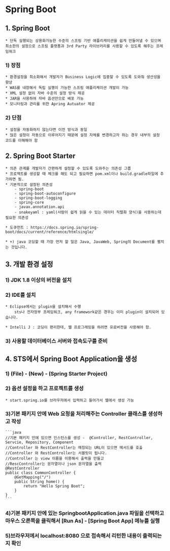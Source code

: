 # Spring Boot  
## 1. Spring Boot  
    * 단독 실행되는 상용화가능한 수준의 스프링 기반 애플리케이션을 쉽게 만들어낼 수 있으며 최소한의 설정으로 스프링 플랫폼과 3rd Party 라이브러리를 사용할 수 있도록 해주는 프레임워크  

### 1) 장점  
    * 환경설정을 최소화해서 개발자가 Business Logic에 집중할 수 있도록 도와줘 생산성을 향상  
    * WAS를 내장해서 독립 실행이 가능한 스프링 애플리케이션 개발이 가능  
    * XML 설정 없이 자바 수준의 설정 방식 제공  
    * JAR을 사용하여 자바 옵션만으로 배포 가능  
    * 모니터링과 관리를 위한 Apring Autuator 제공  

### 2) 단점  
    * 설정을 자동화하지 않는다면 이전 방식과 동일  
    * 많은 설정이 자동으로 이루어지기 때문에 설정 자체를 변경하고자 하는 경우 내부의 설정 코드를 이해해야 함  

## 2. Spring Boot Starter  
    * 의존 관계를 개발자가 간편하게 설정할 수 있도록 도와주는 의존성 그룹  
    * 프로젝트를 생성할 때 체크를 해도 되고 필요하면 pom.xml이나 build.gradle파일에 추가하면 됨.  
    * 기본적으로 설정된 의존성  
        - spring-boot  
        - spring-boot-autoconfigure  
        - spring-boot-logging  
        - spring-core  
        - javax.annotation.api  
        - snakeyaml : yaml(사람이 쉽게 읽을 수 있는 데이터 직렬화 양식)을 사용하는데 필요한 의존성  

    * 도큐먼트 : https://docs.spring.io/spring-boot/docs/current/reference/htmlsingle/  

    * +) java 코딩할 때 가장 먼저 할 일은 Java, JavaWeb, Spring의 Document를 펼치는 것입니다.  

## 3. 개발 환경 설정  
### 1) JDK 1.8 이상의 버전을 설치  
### 2) IDE를 설치  
    * Eclipse에서는 plugin을 설치해서 수행  
        sts나 전자정부 프레임워크, any framework같은 경우는 이미 plugin이 설치되어 있습니다.  

    * Intelli J : 코딩이 편리한데, 웹 프로그래밍을 하려면 유료버전을 사용해야 함.  

### 3) 사용할 데이터베이스 서버와 접속도구를 준비  

## 4. STS에서 Spring Boot Application을 생성  
### 1) (File) - (New) - (Spring Starter Project)  

### 2) 옵션 설정을 하고 프로젝트를 생성  
    * start.spring.io를 브라우저에서 입력하고 들어가서 웹에서 생성 가능  
    
### 3)기본 패키지 안에 Web 요청을 처리해주는 Controller 클래스를 생성하고 작성
    ```java
    //기본 패키지 안에 있으면 인스턴스를 생성 -  @Controller, RestController, Servcie, Repository, Component
    //Controller 와 RestController는 매칭되는 URL이 있으면 메서드를 호출
    //Controller 와 RestController는 서블릿이 됩니다.
    //Controller 는 view 이름을 이용해서 출력을 만들고 
    //RescController는 문자열이나 json 문자열을 출력
    @RestController
    public class CommonController {
        @GetMapping("/")
        public String home() {
            return "Hello Spring Boot";
        }
    }
    ```
### 4)기본 패키지 안에 있는 SpringbootApplication.java 파일을 선택하고 마우스 오른쪽을 클릭해서 [Run As] - [Spring Boot App] 메뉴를 실행

### 5)브라우저에서 localhost:8080 으로 접속해서 리턴한 내용이 출력되는지 확인


